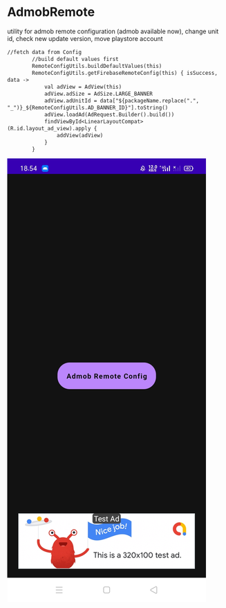 # AdmobRemote
utility for admob remote configuration (admob available now), change unit id, check new update version, move playstore account

```
//fetch data from Config
        //build default values first
        RemoteConfigUtils.buildDefaultValues(this)
        RemoteConfigUtils.getFirebaseRemoteConfig(this) { isSuccess, data ->
            val adView = AdView(this)
            adView.adSize = AdSize.LARGE_BANNER
            adView.adUnitId = data["${packageName.replace(".", "_")}_${RemoteConfigUtils.AD_BANNER_ID}"].toString()
            adView.loadAd(AdRequest.Builder().build())
            findViewById<LinearLayoutCompat>(R.id.layout_ad_view).apply {
                addView(adView)
            }
        }
```

<img src="https://raw.githubusercontent.com/Hendriyawan/AdmobRemote/master/ss_admob_remote.jpg" />
